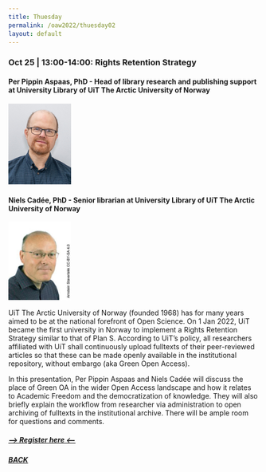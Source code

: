 ```yaml
---
title: Thuesday
permalink: /oaw2022/thuesday02
layout: default
---
```


### Oct 25 | 13:00-14:00: Rights Retention Strategy

#### Per Pippin Aspaas, PhD - Head of library research and publishing support at University Library of UiT The Arctic University of Norway

<img src="/images/Per-Pippin-Aspaas.jpg" alt="Per Pippin Aspaas" style="height: 25%; width:25%;"/>

#### Niels Cadée, PhD - Senior librarian at University Library of UiT The Arctic University of Norway

<img src="/images/NC.jpg" alt="Niels Cadée" style="height: 25%; width:25%;"/>

UiT The Arctic University of Norway (founded 1968) has for many years aimed to be at the national forefront of Open Science. On 1 Jan 2022, UiT became the first university in Norway to implement a Rights Retention Strategy similar to that of Plan S. According to UiT’s policy, all researchers affiliated with UiT shall continuously upload fulltexts of their peer-reviewed articles so that these can be made openly available in the institutional repository, without embargo (aka Green Open Access). 

In this presentation, Per Pippin Aspaas and Niels Cadée will discuss the place of Green OA in the wider Open Access landscape and how it relates to Academic Freedom and the democratization of knowledge. They will also briefly explain the workflow from researcher via administration to open archiving of fulltexts in the institutional archive. There will be ample room for questions and comments.

##### [--> Register here <--](https://ku-dk.libwizard.com/f/oa_week_web4)

##### [BACK](https://openaccess.dk/oaw2022#programme-of-the-danish-open-access-week-2022)
